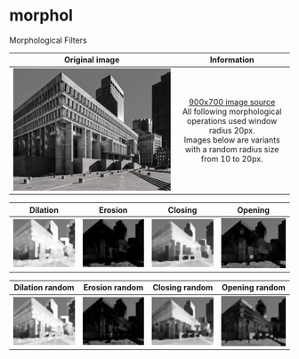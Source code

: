 # morphol
Morphological Filters
 

| Original image | Information |
|:--:| :--: | 
| ![](./images/building.jpg) | [900x700 image source](https://www.bostonmagazine.com/property/2019/02/12/boston-brutalism/?Property=) <br/> All following morphological operations used window radius 20px. <br/> Images below are variants with a random radius size from 10 to 20px.  |

| Dilation | Erosion| Closing | Opening | 
|:--:| :--: | :--: | :--: | 
| ![](./images/building_dilated.jpg)  | ![](./images/building_eroded.jpg)| ![](./images/building_closed.jpg) | ![](./images/building_opened.jpg) | 

| Dilation random | Erosion random | Closing random | Opening random | 
|:--:| :--: | :--: | :--: | 
| ![](./images/building_dilated_rand.jpg)  | ![](./images/building_eroded_rand.jpg)| ![](./images/building_closed_rand.jpg) | ![](./images/building_opened_rand.jpg) | 

